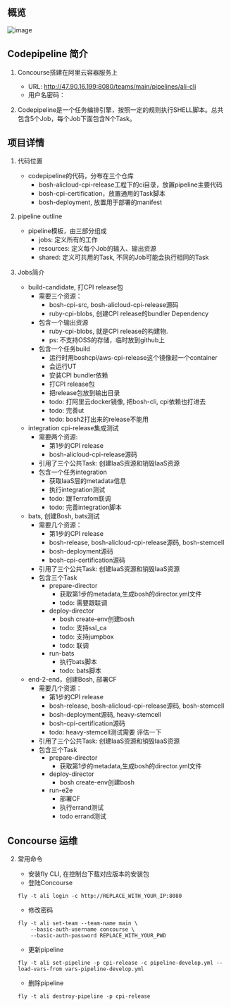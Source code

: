 ## 概览
![image](https://yqfile.alicdn.com/62bee4cf860524c63de9590a4a5d604ae77baadc.png)

## Codepipeline 简介
1. Concourse搭建在阿里云容器服务上

   + URL: http://47.90.16.199:8080/teams/main/pipelines/ali-cli
   + 用户名密码：

2. Codepipeline是一个任务编排引擎，按照一定的规则执行SHELL脚本。总共包含5个Job，每个Job下面包含N个Task。

## 项目详情

1. 代码位置

   + codepipeline的代码，分布在三个仓库
     - bosh-alicloud-cpi-release工程下的ci目录，放置pipeline主要代码
     - bosh-cpi-certification，放置通用的Task脚本
     - bosh-deployment, 放置用于部署的manifest

2. pipeline outline

   + pipeline模板，由三部分组成
     - jobs: 定义所有的工作
     - resources: 定义每个Job的输入、输出资源
     - shared: 定义可共用的Task, 不同的Job可能会执行相同的Task

3. Jobs简介

   + build-candidate, 打CPI release包
     - 需要三个资源：
       - bosh-cpi-src, bosh-alicloud-cpi-release源码
       - ruby-cpi-blobs, 创建CPI release的bundler Dependency
     - 包含一个输出资源
       - ruby-cpi-blobs, 就是CPI release的构建物.
       - ps: 不支持OSS的存储，临时放到github上
     - 包含一个任务build
       - 运行时用boshcpi/aws-cpi-release这个镜像起一个container
       - 会运行UT
       - 安装CPI bundler依赖
       - 打CPI release包
       - 把release包放到输出目录
       - todo: 打阿里云docker镜像, 把bosh-cli, cpi依赖也打进去
       - todo: 完善ut
       - todo: bosh2打出来的release不能用
   + integration cpi-release集成测试
      - 需要两个资源:
        - 第1步的CPI release
        - bosh-alicloud-cpi-release源码
      - 引用了三个公共Task: 创建IaaS资源和销毁IaaS资源
      - 包含一个任务integration
        - 获取IaaS层的metadata信息
        - 执行integration测试
        - todo: 跟Terrafom联调
        - todo: 完善integration脚本
   + bats, 创建Bosh, bats测试
     - 需要几个资源：
        - 第1步的CPI release
        - bosh-release, bosh-alicloud-cpi-release源码, bosh-stemcell
        - bosh-deployment源码
        - bosh-cpi-certification源码
     - 引用了三个公共Task: 创建IaaS资源和销毁IaaS资源
     - 包含三个Task
       - prepare-director
         - 获取第1步的metadata,生成bosh的director.yml文件
         - todo: 需要跟联调
       - deploy-director
         - bosh create-env创建bosh
         - todo: 支持ssl_ca
         - todo: 支持jumpbox
         - todo: 联调
       - run-bats
         - 执行bats脚本
         - todo: bats脚本
   + end-2-end，创建Bosh, 部署CF
     - 需要几个资源：
        - 第1步的CPI release
        - bosh-release, bosh-alicloud-cpi-release源码, bosh-stemcell
        - bosh-deployment源码, heavy-stemcell
        - bosh-cpi-certification源码
        - todo: heavy-stemcell测试需要 评估一下
     - 引用了三个公共Task: 创建IaaS资源和销毁IaaS资源
     - 包含三个Task
       - prepare-director
         - 获取第1步的metadata,生成bosh的director.yml文件
       - deploy-director
         - bosh create-env创建bosh
       - run-e2e
         - 部署CF
         - 执行errand测试
         - todo errand测试



## Concourse 运维

2. 常用命令

   + 安装fly CLI, 在控制台下载对应版本的安装包
   + 登陆Concourse

   ```
   fly -t ali login -c http://REPLACE_WITH_YOUR_IP:8080
   ```
   + 修改密码

   ```
   fly -t ali set-team --team-name main \
       --basic-auth-username concourse \
       --basic-auth-password REPLACE_WITH_YOUR_PWD
   ```
   + 更新pipeline

   ```
   fly -t ali set-pipeline -p cpi-release -c pipeline-develop.yml --load-vars-from vars-pipeline-develop.yml
   ```
   + 删除pipeline

   ```
   fly -t ali destroy-pipeline -p cpi-release

   ```